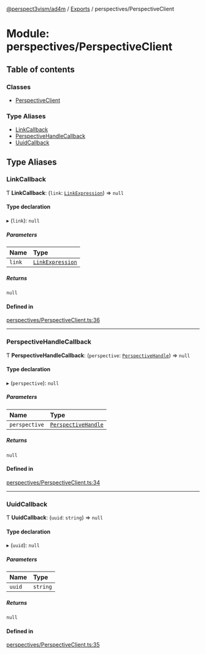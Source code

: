 [@perspect3vism/ad4m](../README.md) / [Exports](../modules.md) / perspectives/PerspectiveClient

# Module: perspectives/PerspectiveClient

## Table of contents

### Classes

- [PerspectiveClient](../classes/perspectives_PerspectiveClient.PerspectiveClient.md)

### Type Aliases

- [LinkCallback](perspectives_PerspectiveClient.md#linkcallback)
- [PerspectiveHandleCallback](perspectives_PerspectiveClient.md#perspectivehandlecallback)
- [UuidCallback](perspectives_PerspectiveClient.md#uuidcallback)

## Type Aliases

### LinkCallback

Ƭ **LinkCallback**: (`link`: [`LinkExpression`](../classes/links_Links.LinkExpression.md)) => ``null``

#### Type declaration

▸ (`link`): ``null``

##### Parameters

| Name | Type |
| :------ | :------ |
| `link` | [`LinkExpression`](../classes/links_Links.LinkExpression.md) |

##### Returns

``null``

#### Defined in

[perspectives/PerspectiveClient.ts:36](https://github.com/perspect3vism/ad4m/blob/b065749/src/perspectives/PerspectiveClient.ts#L36)

___

### PerspectiveHandleCallback

Ƭ **PerspectiveHandleCallback**: (`perspective`: [`PerspectiveHandle`](../classes/perspectives_PerspectiveHandle.PerspectiveHandle.md)) => ``null``

#### Type declaration

▸ (`perspective`): ``null``

##### Parameters

| Name | Type |
| :------ | :------ |
| `perspective` | [`PerspectiveHandle`](../classes/perspectives_PerspectiveHandle.PerspectiveHandle.md) |

##### Returns

``null``

#### Defined in

[perspectives/PerspectiveClient.ts:34](https://github.com/perspect3vism/ad4m/blob/b065749/src/perspectives/PerspectiveClient.ts#L34)

___

### UuidCallback

Ƭ **UuidCallback**: (`uuid`: `string`) => ``null``

#### Type declaration

▸ (`uuid`): ``null``

##### Parameters

| Name | Type |
| :------ | :------ |
| `uuid` | `string` |

##### Returns

``null``

#### Defined in

[perspectives/PerspectiveClient.ts:35](https://github.com/perspect3vism/ad4m/blob/b065749/src/perspectives/PerspectiveClient.ts#L35)
